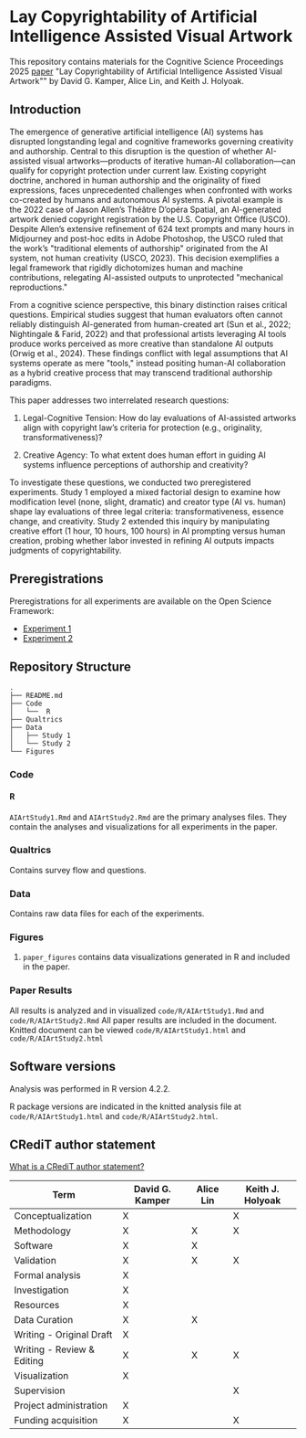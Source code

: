 # Lay Copyrightability of Artificial Intelligence Assisted Visual Artwork

This repository contains materials for the Cognitive Science Proceedings 2025 [paper]() "Lay Copyrightability of Artificial Intelligence Assisted Visual Artwork"" by David G. Kamper, Alice Lin, and Keith J. Holyoak.

## Introduction

The emergence of generative artificial intelligence (AI) systems has disrupted longstanding legal and cognitive frameworks governing creativity and authorship. Central to this disruption is the question of whether AI-assisted visual artworks—products of iterative human-AI collaboration—can qualify for copyright protection under current law. Existing copyright doctrine, anchored in human authorship and the originality of fixed expressions, faces unprecedented challenges when confronted with works co-created by humans and autonomous AI systems. A pivotal example is the 2022 case of Jason Allen’s Théâtre D’opéra Spatial, an AI-generated artwork denied copyright registration by the U.S. Copyright Office (USCO). Despite Allen’s extensive refinement of 624 text prompts and many hours in Midjourney and post-hoc edits in Adobe Photoshop, the USCO ruled that the work’s "traditional elements of authorship" originated from the AI system, not human creativity (USCO, 2023). This decision exemplifies a legal framework that rigidly dichotomizes human and machine contributions, relegating AI-assisted outputs to unprotected "mechanical reproductions."

From a cognitive science perspective, this binary distinction raises critical questions. Empirical studies suggest that human evaluators often cannot reliably distinguish AI-generated from human-created art (Sun et al., 2022; Nightingale & Farid, 2022) and that professional artists leveraging AI tools produce works perceived as more creative than standalone AI outputs (Orwig et al., 2024). These findings conflict with legal assumptions that AI systems operate as mere "tools," instead positing human-AI collaboration as a hybrid creative process that may transcend traditional authorship paradigms.

This paper addresses two interrelated research questions:

1) Legal-Cognitive Tension: How do lay evaluations of AI-assisted artworks align with copyright law’s criteria for protection (e.g., originality, transformativeness)?

2) Creative Agency: To what extent does human effort in guiding AI systems influence perceptions of authorship and creativity?

To investigate these questions, we conducted two preregistered experiments. Study 1 employed a mixed factorial design to examine how modification level (none, slight, dramatic) and creator type (AI vs. human) shape lay evaluations of three legal criteria: transformativeness, essence change, and creativity. Study 2 extended this inquiry by manipulating creative effort (1 hour, 10 hours, 100 hours) in AI prompting versus human creation, probing whether labor invested in refining AI outputs impacts judgments of copyrightability.

## Preregistrations

Preregistrations for all experiments are available on the Open Science Framework:

- [Experiment 1]()
- [Experiment 2]()

## Repository Structure

```
.
├── README.md
├── Code
│   └──  R
├── Qualtrics
├── Data
│   ├── Study 1
│   └── Study 2
└── Figures
```

### Code

#### R

`AIArtStudy1.Rmd` and `AIArtStudy2.Rmd` are the primary analyses files. They contain the analyses and visualizations for all experiments in the paper.

### Qualtrics

Contains survey flow and questions.

### Data

Contains raw data files for each of the experiments.

### Figures

1. `paper_figures` contains data visualizations generated in R and included in the paper.

### Paper Results
All results is analyzed and in visualized `code/R/AIArtStudy1.Rmd` and `code/R/AIArtStudy2.Rmd` All paper results are included in the document. Knitted document can be viewed `code/R/AIArtStudy1.html` and `code/R/AIArtStudy2.html`

## Software versions 

Analysis was performed in R version 4.2.2.

R package versions are indicated in the knitted analysis file at `code/R/AIArtStudy1.html` and `code/R/AIArtStudy2.html`.

## CRediT author statement

[What is a CRediT author statement?](https://www.elsevier.com/researcher/author/policies-and-guidelines/credit-author-statement)

| Term                       | David G. Kamper | Alice Lin | Keith J. Holyoak |
|----------------------------|-----------------|-----------|------------------|
| Conceptualization          | X               |           | X
| Methodology                | X               | X         | X
| Software                   | X               | X         |
| Validation                 | X               | X         | X
| Formal analysis            | X               |           |
| Investigation              | X               |           |
| Resources                  | X               |           |
| Data Curation              | X               | X         |
| Writing - Original Draft   | X               |           |
| Writing - Review & Editing | X               | X         | X
| Visualization              | X               |           |
| Supervision                |                 |           | X
| Project administration     | X               |           | 
| Funding acquisition        | X               |           | X
